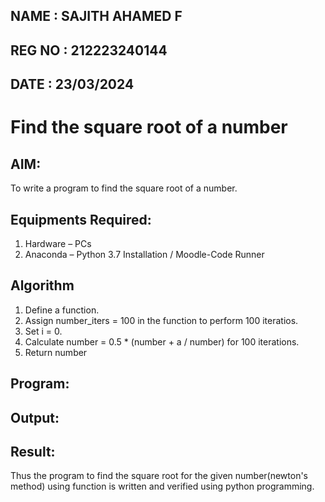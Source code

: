 ## NAME : SAJITH AHAMED F
## REG NO : 212223240144
## DATE : 23/03/2024
# Find the square root of a number

## AIM:
To write a program to find the square root of a number.

## Equipments Required:
1. Hardware – PCs
2. Anaconda – Python 3.7 Installation / Moodle-Code Runner

## Algorithm
1. Define a function.
2. Assign number_iters = 100 in the function to perform 100 iteratios.
3. Set i = 0.
4. Calculate  number = 0.5 * (number + a / number) for 100 iterations.
5. Return number

## Program:


## Output:



## Result:
Thus the program to find the square root for the given number(newton's method) using function is written and verified using python programming.
